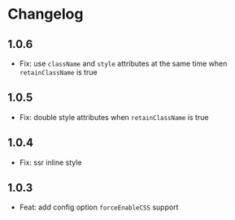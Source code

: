 # Changelog

## 1.0.6

- Fix: use `className` and `style` attributes at the same time when `retainClassName` is true

## 1.0.5

- Fix: double style attributes when `retainClassName` is true

## 1.0.4

- Fix: ssr inline style

## 1.0.3

- Feat: add config option `forceEnableCSS` support

